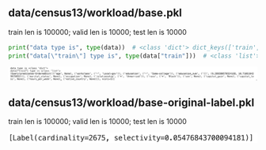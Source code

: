 ## data/census13/workload/base.pkl

train len is 100000; valid len is 10000; test len is 10000

```python
print("data type is", type(data))  # <class 'dict'> dict_keys(['train', 'valid', 'test'])
print("data[\"train\"] type is", type(data["train"]))  # <class 'list'> 100000
```

![Alt text](hxh_image/image_1.png)

## data/census13/workload/base-original-label.pkl
train len is 100000; valid len is 10000; test len is 10000

![Alt text](hxh_image/image_2.png)